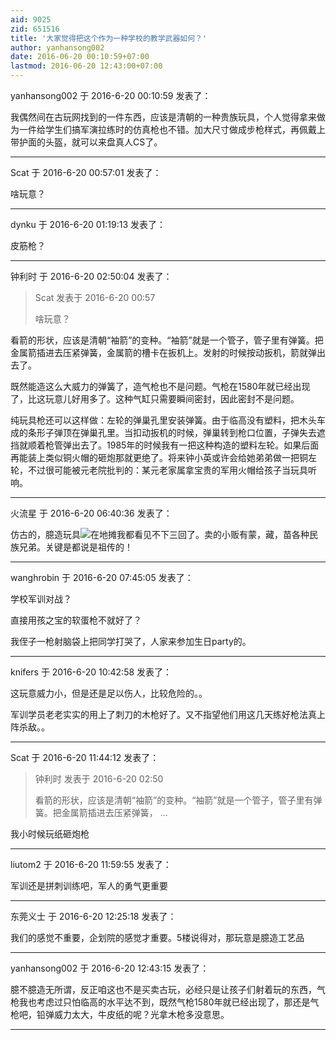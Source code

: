```yaml
---
aid: 9025
zid: 651516
title: '大家觉得把这个作为一种学校的教学武器如何？'
author: yanhansong002
date: 2016-06-20 00:10:59+07:00
lastmod: 2016-06-20 12:43:00+07:00
---
```


yanhansong002 于 2016-6-20 00:10:59 发表了：

我偶然间在古玩网找到的一件东西，应该是清朝的一种贵族玩具，个人觉得拿来做为一件给学生们搞军演拉练时的仿真枪也不错。加大尺寸做成步枪样式，再佩戴上带护面的头盔，就可以来盘真人CS了。

---------

Scat 于 2016-6-20 00:57:01 发表了：

啥玩意？

---------

dynku 于 2016-6-20 01:19:13 发表了：

皮筋枪？

---------

钟利时 于 2016-6-20 02:50:04 发表了：

> Scat 发表于 2016-6-20 00:57
> 
> 啥玩意？



看箭的形状，应该是清朝“袖箭”的变种。“袖箭”就是一个管子，管子里有弹簧。把金属箭插进去压紧弹簧，金属箭的槽卡在扳机上。发射的时候按动扳机，箭就弹出去了。

既然能造这么大威力的弹簧了，造气枪也不是问题。气枪在1580年就已经出现了，比这玩意儿好用多了。这种气缸只需要瞬间密封，因此密封不是问题。

纯玩具枪还可以这样做：左轮的弹巢孔里安装弹簧。由于临高没有塑料，把木头车成的条形子弹顶在弹巢孔里。当扣动扳机的时候，弹巢转到枪口位置，子弹失去遮挡就顺着枪管弹出去了。1985年的时候我有一把这种构造的塑料左轮。如果后面再能装上类似铜火帽的砸炮那就更绝了。将来钟小英或许会给她弟弟做一把铜左轮，不过很可能被元老院批判的：某元老家属拿宝贵的军用火帽给孩子当玩具听响。

---------

火流星 于 2016-6-20 06:40:36 发表了：

仿古的，臆造玩具![](https://bbs.northdy.com//mobcent//app/data/phiz/default/01.png)在地摊我都看见不下三回了。卖的小贩有蒙，藏，苗各种民族兄弟。关键是都说是祖传的！

---------

wanghrobin 于 2016-6-20 07:45:05 发表了：

学校军训对战？

直接用孩之宝的软蛋枪不就好了？

我侄子一枪射脑袋上把同学打哭了，人家来参加生日party的。

---------

knifers 于 2016-6-20 10:42:58 发表了：

这玩意威力小，但是还是足以伤人，比较危险的。。

军训学员老老实实的用上了刺刀的木枪好了。又不指望他们用这几天练好枪法真上阵杀敌。。

---------

Scat 于 2016-6-20 11:44:12 发表了：

> 钟利时 发表于 2016-6-20 02:50
> 
> 看箭的形状，应该是清朝“袖箭”的变种。“袖箭”就是一个管子，管子里有弹簧。把金属箭插进去压紧弹簧， ...



我小时候玩纸砸炮枪

---------

liutom2 于 2016-6-20 11:59:55 发表了：

军训还是拼刺训练吧，军人的勇气更重要

---------

东莞义士 于 2016-6-20 12:25:18 发表了：

我们的感觉不重要，企划院的感觉才重要。5楼说得对，那玩意是臆造工艺品

---------

yanhansong002 于 2016-6-20 12:43:15 发表了：

臆不臆造无所谓，反正咱这也不是买卖古玩，必经只是让孩子们射着玩的东西，气枪我也考虑过只怕临高的水平达不到，既然气枪1580年就已经出现了，那还是气枪吧，铅弹威力太大，牛皮纸的呢？光拿木枪多没意思。

---------

